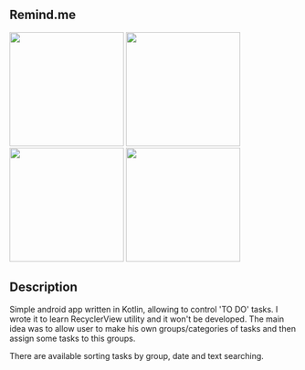 ## Remind.me

<p float="left">
  <img src="https://i.ibb.co/K9624FH/menu.png" width="200" margin="4px"/>
  <img src="https://i.ibb.co/4mSMmsQ/list.png" width="200" /> 
  <img src="https://i.ibb.co/T4PftLy/group-sort.png" width="200" />
  <img src="https://i.ibb.co/yq7gjvy/search.png" width="200" />
</p>

## Description

Simple android app written in Kotlin, allowing to control 'TO DO' tasks. I wrote it to learn RecyclerView utility and it won't be developed. The main idea was to allow user to make his own groups/categories of tasks and then assign some tasks to this groups.

There are available sorting tasks by group, date and text searching. 
